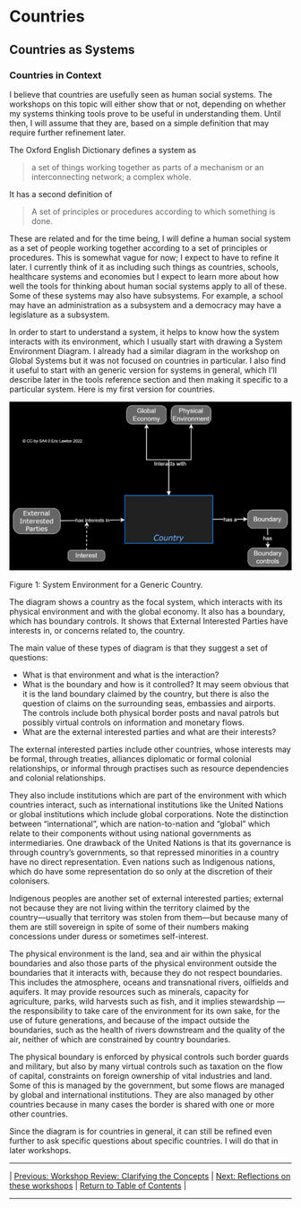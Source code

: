 # Countries

## Countries as Systems

### Countries in Context

I believe that countries are usefully seen as human social systems. The workshops on this topic will either show that or not, depending on whether my systems thinking tools prove to be useful in understanding them. Until then, I will assume that they are, based on a simple definition that may require further refinement later.

The Oxford English Dictionary defines a system as
> a set of things working together as parts of a mechanism or an interconnecting network; a complex whole.

It has a second definition of
>A set of principles or procedures according to which something is done.

These are related and for the time being, I will define a human social system as a set of people working together according to a set of principles or procedures. This is somewhat vague for now; I expect to have to refine it later. I currently think of it as including such things as countries, schools, healthcare systems and economies but I expect to learn more about how well the tools for thinking about human social systems apply to all of these. Some of these systems may also have subsystems. For example, a school may have an administration as a subsystem and a democracy may have a legislature as a subsystem.

In order to start to understand a system, it helps to know how the system interacts with its environment, which I usually start with drawing a System Environment Diagram. I already had a similar diagram in the workshop on Global Systems but it was not focused on countries in particular. I also find it useful to start with an generic version for systems in general, which I’ll describe later in the tools reference section and then making it specific to a particular system. Here is my first version for countries.  

<img src="/assets/images/Generic country System Environment.jpg" alt="External relationships for a generic country, described in detail in the text" title="External relationships for a generic country, described in detail in the text" class=diagram />

Figure 1: System Environment for a Generic Country.

The diagram shows a country as the focal system, which interacts with its physical environment and with the global economy. It also has a boundary, which has boundary controls. It shows that External Interested Parties have interests in, or concerns related to, the country.

The main value of these types of diagram is that they suggest a set of questions:
* What is that environment and what is the interaction?
* What is the boundary and how is it controlled? It may seem obvious that it is the land boundary claimed by the country, but there is also the question of claims on the surrounding seas,  embassies and airports. The controls include both physical border posts and naval patrols but possibly virtual controls on information and monetary flows.
* What are the external interested parties and what are their interests?

The external interested parties include other countries, whose interests may be formal, through treaties, alliances diplomatic or formal colonial relationships, or informal through practises such as resource dependencies and colonial relationships.

They also include institutions which are part of the environment with which countries interact, such as international institutions like the United Nations or global institutions which include global corporations. Note the distinction between “international”, which are nation-to-nation and “global” which relate to their components without using national governments as intermediaries. One drawback of the United Nations is that its governance is through country’s governments, so that repressed minorities in a country have no direct representation. Even nations such as Indigenous nations, which do have some representation do so only at the discretion of their colonisers.

Indigenous peoples are another set of external interested parties; external not because they are not living within the territory claimed by the country―usually that territory was stolen from them―but because many of them are still sovereign in spite of some of their numbers making concessions under duress or sometimes self-interest.

The physical environment is the land, sea and air within the physical boundaries and also those parts of the physical environment outside the boundaries that it interacts with, because they do not respect boundaries. This includes the atmosphere, oceans and transnational rivers, oilfields and aquifers. It may provide resources such as minerals, capacity for agriculture, parks, wild harvests such as fish, and it implies stewardship ― the responsibility to take care of the environment for its own sake, for the use of future generations, and because of the impact outside the boundaries, such as the health of rivers downstream and the quality of the air, neither of which are constrained by country boundaries.

The physical boundary is enforced by physical controls such border guards and military, but also by many virtual controls such as taxation on the flow of capital, constraints on foreign ownership of vital industries and land. Some of this is managed by the government, but some flows are managed by global and international institutions. They are also managed by other countries because in many cases the border is shared with one or more other countries.

Since the diagram is for countries in general, it can still be refined even further to ask specific questions about specific countries. I will do that in later workshops.

***

| [Previous: Workshop Review: Clarifying the Concepts](clarifyingconceptsreview) | [Next: Reflections on these workshops](countriesincontextreview) | [Return to Table of Contents](../../index) |

***
